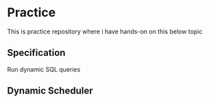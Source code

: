 # Practice
This is practice repository where i have hands-on on this below topic

## Specification
Run dynamic SQL queries

## Dynamic Scheduler